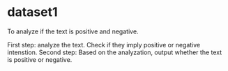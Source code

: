 # dataset1
To analyze if the text is positive and negative. 


First step: analyze the text. Check if they imply positive or negative intenstion. 
Second step: Based on the analyzation, output whether the text is positive or negative. 
